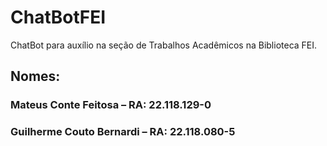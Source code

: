 # ChatBotFEI
ChatBot para auxílio na seção de Trabalhos Acadêmicos na Biblioteca FEI.

## Nomes: 
### Mateus Conte Feitosa – RA: 22.118.129-0
### Guilherme Couto Bernardi – RA: 22.118.080-5
